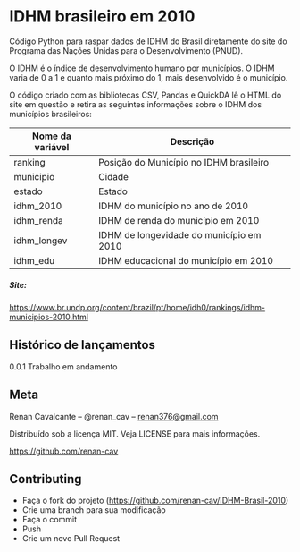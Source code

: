 # IDHM brasileiro em 2010
Código Python para raspar dados de IDHM do Brasil diretamente do site do Programa das Nações Unidas para o Desenvolvimento (PNUD).

O IDHM é o índice de desenvolvimento humano por municípios. O IDHM varia de 0 a 1 e quanto mais próximo do 1, mais desenvolvido é o município.

O código criado com as bibliotecas CSV, Pandas e QuickDA lê o HTML do site em questão e retira as seguintes informações sobre o IDHM dos municípios brasileiros:

|Nome da variável | Descrição |
| --- | --- |
| ranking | Posição do Município no IDHM brasileiro |
| municipio | Cidade |
| estado | Estado |
| idhm_2010 | IDHM do município no ano de 2010 |
| idhm_renda | IDHM de renda do município em 2010 |
| idhm_longev | IDHM de longevidade do município em 2010 |
| idhm_edu | IDHM educacional do município em 2010 |

##### Site:
https://www.br.undp.org/content/brazil/pt/home/idh0/rankings/idhm-municipios-2010.html

## Histórico de lançamentos
0.0.1
Trabalho em andamento

## Meta
Renan Cavalcante – @renan_cav – renan376@gmail.com

Distribuído sob a licença MIT. Veja LICENSE para mais informações.

https://github.com/renan-cav

## Contributing
* Faça o fork do projeto (https://github.com/renan-cav/IDHM-Brasil-2010)
* Crie uma branch para sua modificação
* Faça o commit
* Push
* Crie um novo Pull Request
